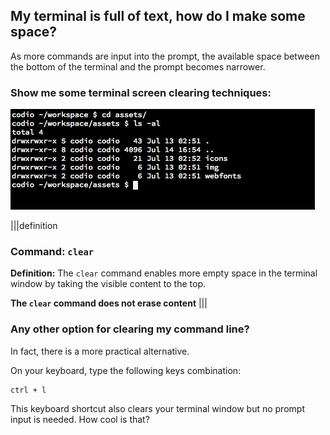 ## My terminal is full of text, how do I make some space?

As more commands are input into the prompt, the available space between the bottom of the terminal and the prompt becomes narrower.

### Show me some terminal screen clearing techniques:

![clear-cmd](.guides/img/clear-cmd.gif)

|||definition
### Command: `clear`
__Definition:__ The `clear` command enables more empty space in the terminal window by taking the visible content to the top. 

__The `clear` command does not erase content__
|||

### Any other option for clearing my command line?

In fact, there is a more practical alternative.

On your keyboard, type the following keys combination:

```
ctrl + l
```

This keyboard shortcut also clears your terminal window but no prompt input is needed. How cool is that? 
